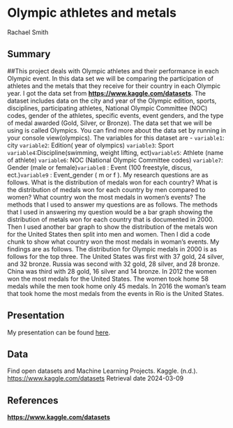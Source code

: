 Olympic athletes and metals
================
Rachael Smith

## Summary

\##This project deals with Olympic athletes and their performance in
each Olympic event. In this data set we will be comparing the
participation of athletes and the metals that they receive for their
country in each Olympic year. I got the data set from
**<https://www.kaggle.com/datasets>**. The dataset includes data on the
city and year of the Olympic edition, sports, disciplines, participating
athletes, National Olympic Committee (NOC) codes, gender of the
athletes, specific events, event genders, and the type of medal awarded
(Gold, Silver, or Bronze). The data set that we will be using is called
Olympics. You can find more about the data set by running in your
console view(olympics). The variables for this dataset are -
`variable1`: city `variable2`: Edition( year of olympics) `variable3`:
Sport `variable4`:Discipline(swimming, weight lifting, ect)`variable5`:
Athlete (name of athlete) `variable6`: NOC (National Olympic Committee
codes) `variable7`: Gender (male or female)`variable8` : Event (100
freestyle, discus, ect.)`variable9` : Event_gender ( m or f ). My
research questions are as follows. What is the distribution of medals
won for each country? What is the distribution of medals won for each
country by men compared to women? What country won the most medals in
women’s events? The methods that I used to answer my questions are as
follows. The methods that I used in answering my question would be a bar
graph showing the distribution of metals won for each country that is
documented in 2000. Then I used another bar graph to show the
distribution of the metals won for the United States then split into men
and women. Then I did a code chunk to show what country won the most
medals in woman’s events. My findings are as follows. The distribution
for Olympic medals in 2000 is as follows for the top three. The United
States was first with 37 gold, 24 silver, and 32 bronze. Russia was
second with 32 gold, 28 silver, and 28 bronze. China was third with 28
gold, 16 silver and 14 bronze. In 2012 the women won the most medals for
the United States. The women took home 58 medals while the men took home
only 45 medals. In 2016 the woman’s team that took home the most medals
from the events in Rio is the United States.

## Presentation

My presentation can be found [here](https://youtu.be/o-TPpvX8Tio).

## Data

Find open datasets and Machine Learning Projects. Kaggle. (n.d.).
<https://www.kaggle.com/datasets> Retrieval date 2024-03-09

## References

**<https://www.kaggle.com/datasets>**
